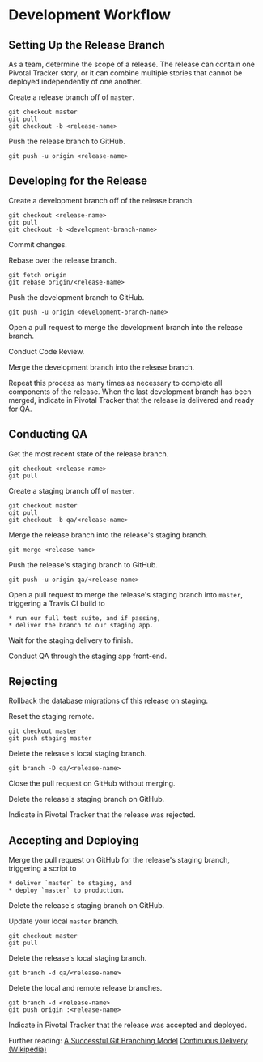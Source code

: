 Development Workflow
====================

Setting Up the Release Branch
-----------------------------

As a team, determine the scope of a release. The release can contain one
Pivotal Tracker story, or it can combine multiple stories that cannot be
deployed independently of one another.

Create a release branch off of `master`.

    git checkout master
    git pull
    git checkout -b <release-name>

Push the release branch to GitHub.

    git push -u origin <release-name>

Developing for the Release
--------------------------

Create a development branch off of the release branch.

    git checkout <release-name>
    git pull
    git checkout -b <development-branch-name>

Commit changes.

Rebase over the release branch.

    git fetch origin
    git rebase origin/<release-name>

Push the development branch to GitHub.

    git push -u origin <development-branch-name>

Open a pull request to merge the development branch into the release branch.

Conduct Code Review.

Merge the development branch into the release branch.

Repeat this process as many times as necessary to complete all
components of the release. When the last development branch has been
merged, indicate in Pivotal Tracker that the release is delivered and
ready for QA.

Conducting QA
-------------

Get the most recent state of the release branch.

    git checkout <release-name>
    git pull

Create a staging branch off of `master`.

    git checkout master
    git pull
    git checkout -b qa/<release-name>

Merge the release branch into the release's staging branch.

    git merge <release-name>

Push the release's staging branch to GitHub.

    git push -u origin qa/<release-name>

Open a pull request to merge the release's staging branch into `master`,
triggering a Travis CI build to

    * run our full test suite, and if passing,
    * deliver the branch to our staging app.

Wait for the staging delivery to finish.

Conduct QA through the staging app front-end.

Rejecting
---------

Rollback the database migrations of this release on staging.

Reset the staging remote.

    git checkout master
    git push staging master

Delete the release's local staging branch.

    git branch -D qa/<release-name>

Close the pull request on GitHub without merging.

Delete the release's staging branch on GitHub.

Indicate in Pivotal Tracker that the release was rejected.

Accepting and Deploying
-----------------------

Merge the pull request on GitHub for the release's staging branch,
triggering a script to

    * deliver `master` to staging, and
    * deploy `master` to production.

Delete the release's staging branch on GitHub.

Update your local `master` branch.

    git checkout master
    git pull

Delete the release's local staging branch.

    git branch -d qa/<release-name>

Delete the local and remote release branches.

    git branch -d <release-name>
    git push origin :<release-name>

Indicate in Pivotal Tracker that the release was accepted and deployed.

Further reading:
[A Successful Git Branching Model](http://nvie.com/posts/a-successful-git-branching-model/)
[Continuous Delivery (Wikipedia)](https://en.wikipedia.org/wiki/Continuous_delivery)
